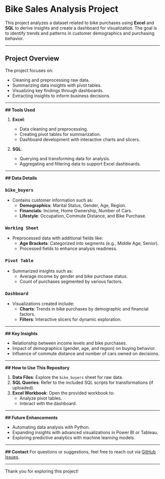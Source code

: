 # Bike Sales Analysis Project

This project analyzes a dataset related to bike purchases using **Excel** and **SQL** to derive insights and create a dashboard for visualization. The goal is to identify trends and patterns in customer demographics and purchasing behavior.

---

## Project Overview

The project focuses on:
- Cleaning and preprocessing raw data.
- Summarizing data insights with pivot tables.
- Visualizing key findings through dashboards.
- Extracting insights to inform business decisions.

---

**## Tools Used**

1. **Excel**:
   - Data cleaning and preprocessing.
   - Creating pivot tables for summarization.
   - Dashboard development with interactive charts and slicers.

2. **SQL**:
   - Querying and transforming data for analysis.
   - Aggregating and filtering data to support Excel dashboards.

---

**## Data Details**

### `bike_buyers`
- Contains customer information such as:
  - **Demographics**: Marital Status, Gender, Age, Region.
  - **Financials**: Income, Home Ownership, Number of Cars.
  - **Lifestyle**: Occupation, Commute Distance, and Bike Purchase.

### `Working Sheet`
- Preprocessed data with additional fields like:
  - **Age Brackets**: Categorized into segments (e.g., Middle Age, Senior).
  - Processed fields to enhance analysis readiness.

### `Pivot Table`
- Summarized insights such as:
  - Average income by gender and bike purchase status.
  - Count of purchases segmented by various factors.

### `Dashboard`
- Visualizations created include:
  - **Charts**: Trends in bike purchases by demographic and financial factors.
  - **Filters**: Interactive slicers for dynamic exploration.

---

**## Key Insights**
- Relationship between income levels and bike purchases.
- Impact of demographics (gender, age, and region) on buying behavior.
- Influence of commute distance and number of cars owned on decisions.

---

**## How to Use This Repository**

1. **Data Files**: Explore the `bike_buyers` sheet for raw data.
2. **SQL Queries**: Refer to the included SQL scripts for transformations (if uploaded).
3. **Excel Workbook**: Open the provided workbook to:
   - Analyze pivot tables.
   - Interact with the dashboard.

---

**## Future Enhancements**
- Automating data analysis with Python.
- Expanding insights with advanced visualizations in Power BI or Tableau.
- Exploring predictive analytics with machine learning models.

---

**## Contact**
For questions or suggestions, feel free to reach out via [GitHub Issues](https://github.com/yourusername/yourrepository/issues).

---

Thank you for exploring this project!

